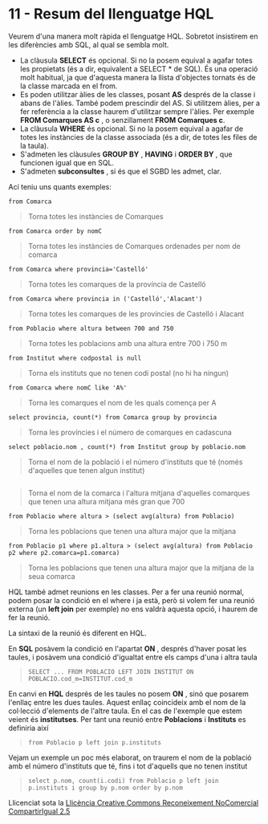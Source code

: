 # 11 - Resum del llenguatge HQL

Veurem d'una manera molt ràpida el llenguatge HQL. Sobretot insistirem en les
diferències amb SQL, al qual se sembla molt.

  * La clàusula **SELECT** és opcional. Si no la posem equival a agafar totes les propietats (és a dir, equivalent a SELECT * de SQL). És una operació molt habitual, ja que d'aquesta manera la llista d'objectes tornats és de la classe marcada en el from.
  * Es poden utilitzar àlies de les classes, posant **AS** després de la classe i abans de l'àlies. També podem prescindir del AS. Si utilitzem àlies, per a fer referència a la classe haurem d'utilitzar sempre l'àlies. Per exemple **FROM Comarques AS c** , o senzillament **FROM Comarques c**.
  * La clàusula **WHERE** és opcional. Si no la posem equival a agafar de totes les instàncies de la classe associada (és a dir, de totes les files de la taula).
  * S'admeten les clàusules **GROUP BY** , **HAVING** i **ORDER BY** , que funcionen igual que en SQL.
  * S'admeten **subconsultes** , si és que el SGBD les admet, clar.

Ací teniu uns quants exemples:

```from Comarca```

>Torna totes les instàncies de Comarques

```from Comarca order by nomC```

>Torna totes les instàncies de Comarques ordenades per nom de comarca

```from Comarca where provincia='Castelló'```

>Torna totes les comarques de la província de Castelló

```from Comarca where provincia in ('Castelló','Alacant')```

>Torna totes les comarques de les províncies de Castelló i Alacant

```from Poblacio where altura between 700 and 750```

>Torna totes les poblacions amb una altura entre 700 i 750 m

```from Institut where codpostal is null```

>Torna els instituts que no tenen codi postal (no hi ha ningun)

```from Comarca where nomC like 'A%'```

>Torna les comarques el nom de les quals comença per A

```select provincia, count(*) from Comarca group by provincia```

>Torna les províncies i el número de comarques en cadascuna

```select poblacio.nom , count(*) from Institut group by poblacio.nom```

>Torna el nom de la població i el número d'instituts que té (només d'aquelles
que tenen algun institut)

```select comarca.nomC , avg(altura) from Poblacio group by comarca.nomC having avg(altura) > 700 
```
>Torna el nom de la comarca i l'altura mitjana d'aquelles comarques que tenen
una altura mitjana més gran que 700

```from Poblacio where altura > (select avg(altura) from Poblacio)```

>Torna les poblacions que tenen una altura major que la mitjana

```from Poblacio p1 where p1.altura > (select avg(altura) from Poblacio p2 where p2.comarca=p1.comarca)```

>Torna les poblacions que tenen una altura major que la mitjana de la seua
comarca

HQL també admet reunions en les classes. Per a fer una reunió normal, podem
posar la condició en el where i ja està, però si volem fer una reunió externa
(un **left join** per exemple) no ens valdrà aquesta opció, i haurem de fer la
reunió.

La sintaxi de la reunió és diferent en HQL.

En **SQL** posàvem la condició en l'apartat **ON** , després d'haver posat les
taules, i posàvem una condició d'igualtat entre els camps d'una i altra taula


>```SELECT ... FROM POBLACIO LEFT JOIN INSTITUT ON POBLACIO.cod_m=INSTITUT.cod_m```

En canvi en **HQL** després de les taules no posem **ON** , sinó que posarem
l'enllaç entre les dues taules. Aquest enllaç coincideix amb el nom de la
col·lecció d'elements de l'altre taula. En el cas de l'exemple que estem
veient és **institutses**. Per tant una reunió entre **Poblacions** i
**Instituts** es definiria així

>```from Poblacio p left join p.instituts```

Vejam un exemple un poc més elaborat, on traurem el nom de la població amb el
número d'instituts que té, fins i tot d'aquells que no tenen institut

>```select p.nom, count(i.codi) from Poblacio p left join p.instituts i group by p.nom order by p.nom```



Llicenciat sota la  [Llicència Creative Commons Reconeixement NoComercial
CompartirIgual 2.5](http://creativecommons.org/licenses/by-nc-sa/2.5/)

